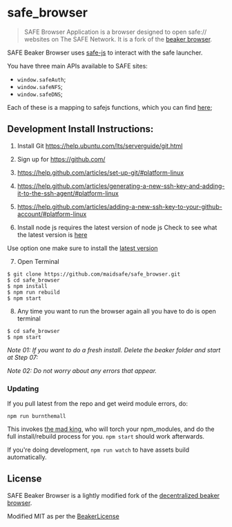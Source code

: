 # safe_browser

> SAFE Browser Application is a browser designed to open safe:// websites on The SAFE Network. It is a fork of the [beaker browser](https://github.com/pfrazee/beaker/).

SAFE Beaker Browser uses [safe-js](https://github.com/joshuef/safe-js) to interact with the safe launcher.

You have three main APIs available to SAFE sites:

* `window.safeAuth`;
* `window.safeNFS`;
* `window.safeDNS`;

Each of these is a mapping to safejs functions, which you can find [here](https://github.com/maidsafe/safe_browser/blob/master/doc/SAFE-setup.md);


## Development Install Instructions:

 1. Install Git https://help.ubuntu.com/lts/serverguide/git.html

 2. Sign up for https://github.com/

 3. https://help.github.com/articles/set-up-git/#platform-linux

 4. https://help.github.com/articles/generating-a-new-ssh-key-and-adding-it-to-the-ssh-agent/#platform-linux

 5. https://help.github.com/articles/adding-a-new-ssh-key-to-your-github-account/#platform-linux

 6. Install node js requires the latest version of node js Check to see what the latest version is [here](https://nodejs.org/en/download/)

 Use option one make sure to install the [latest version](http://www.hostingadvice.com/how-to/install-nodejs-ubuntu-14-04/#node-version-manager)

 7. Open Terminal

 ``` shell
 $ git clone https://github.com/maidsafe/safe_browser.git
 $ cd safe_browser
 $ npm install
 $ npm run rebuild
 $ npm start
 ```

 8. Any time you want to run the browser again all you have to do is open terminal

 ``` shell
 $ cd safe_browser
 $ npm start

 ```

 *Note 01: If you want to do a fresh install. Delete the beaker folder and start at Step 07:*

 *Note 02: Do not worry about any errors that appear.*

### Updating
 If you pull latest from the repo and get weird module errors, do:

 ```
 npm run burnthemall
 ```

 This invokes [the mad king](http://nerdist.com/wp-content/uploads/2016/05/the-mad-king-game-of-thrones.jpg), who will torch your npm_modules, and do the full install/rebuild process for you.
 `npm start` should work afterwards.

 If you're doing development, `npm run watch` to have assets build automatically.


## License

SAFE Beaker Browser is a lightly modified fork of the [decentralized beaker browser](https://www.beakerbrowser.net/).

Modified MIT as per the [BeakerLicense](https://github.com/joshuef/beaker/blob/master/BEAKER_LICENSE.md)
